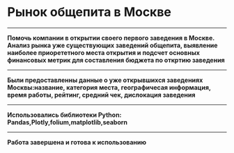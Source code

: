 # Рынок общепита в Москве
____
**Помочь компании в открытии своего первого заведения в Москве. Анализ рынка уже существующих заведений общепита, выявление наиболее приорететного места открытия и подсчет основных финансовых метрик для составления бюджета по откртию заведения**
____
**Были предоставленны данные о уже открывшихся заведениях Москвы:название, категория места, географичесая информация, время работы, рейтинг, средний чек, дислокация заведения**
____
**Использовались библиотеки Python: Pandas,Plotly,folium,matplotlib,seaborn**
____
**Работа завершена и готова к использованию**
